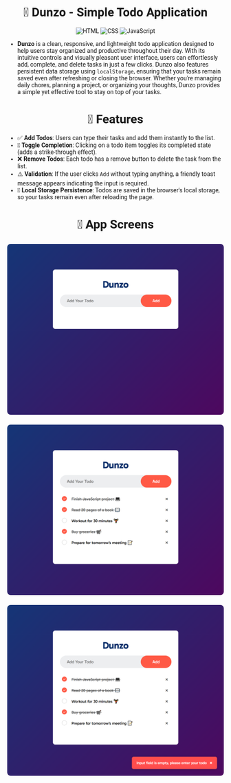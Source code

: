 <div style = "font-family: 'Roboto', sans-serif;">

<div align = "center">

# **📝 Dunzo - Simple Todo Application**

![HTML](https://img.shields.io/badge/HTML5-E34F26?style=for-the-badge&logo=html5&logoColor=white)
![CSS](https://img.shields.io/badge/CSS3-1572B6?style=for-the-badge&logo=css3&logoColor=white)
![JavaScript](https://img.shields.io/badge/JavaScript-F7DF1E?style=for-the-badge&logo=javascript&logoColor=black)

</div>

- **Dunzo** is a clean, responsive, and lightweight todo application designed to help users stay organized and productive throughout their day. With its intuitive controls and visually pleasant user interface, users can effortlessly add, complete, and delete tasks in just a few clicks. Dunzo also features persistent data storage using `localStorage`, ensuring that your tasks remain saved even after refreshing or closing the browser. Whether you're managing daily chores, planning a project, or organizing your thoughts, Dunzo provides a simple yet effective tool to stay on top of your tasks.

<div align = "center">

# **🚀 Features**

</div>

- ✅ **Add Todos**: Users can type their tasks and add them instantly to the list.
- 🔄 **Toggle Completion**: Clicking on a todo item toggles its completed state (adds a strike-through effect).
- ❌ **Remove Todos**: Each todo has a remove button to delete the task from the list.
- ⚠️ **Validation**: If the user clicks `Add` without typing anything, a friendly toast message appears indicating the input is required.
- 💾 **Local Storage Persistence**: Todos are saved in the browser's local storage, so your tasks remain even after reloading the page.

<div align = "center">

# **📸 App Screens**

<img src = "Assets/S1.png" alt = "Image not found" width = "700" style = "border-radius: 8px; margin: 10px 0;">
<br>
<img src = "Assets/S2.png" alt = "Image not found" width = "700" style = "border-radius: 8px; margin: 10px 0;">
<br>
<img src = "Assets/S3.png" alt = "Image not found" width = "700" style = "border-radius: 8px; margin: 10px 0;">

</div>

</div>